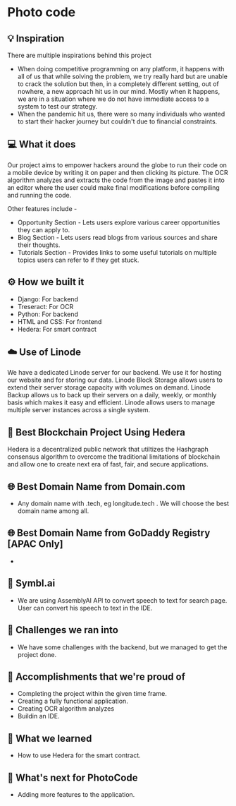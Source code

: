 # Photo code

## 💡 Inspiration

There are multiple inspirations behind this project

- When doing competitive programming on any platform, it happens with all of us that while solving the problem, we try really hard but are unable to crack the solution but then, in a completely different setting, out of nowhere, a new approach hit us in our mind. Mostly when it happens, we are in a situation where we do not have immediate access to a system to test our strategy.
- When the pandemic hit us, there were so many individuals who wanted to start their hacker journey but couldn't due to financial constraints.

## 💻 What it does

Our project aims to empower hackers around the globe to run their code on a mobile device by writing it on paper and then clicking its picture. The OCR algorithm analyzes and extracts the code from the image and pastes it into an editor where the user could make final modifications before compiling and running the code.

Other features include -

- Opportunity Section - Lets users explore various career opportunities they can apply to.
- Blog Section - Lets users read blogs from various sources and share their thoughts.
- Tutorials Section - Provides links to some useful tutorials on multiple topics users can refer to if they get stuck.

## ⚙️ How we built it

- Django: For backend
- Treseract: For OCR
- Python: For backend
- HTML and CSS: For frontend
- Hedera: For smart contract

## ☁️ Use of Linode

We have a dedicated Linode server for our backend. We use it for hosting our website and for storing our data. Linode Block Storage allows users to extend their server storage capacity with volumes on demand. Linode Backup allows us to back up their servers on a daily, weekly, or monthly basis which makes it easy and efficient. Linode allows users to manage multiple server instances across a single system.

## 🔐 Best Blockchain Project Using Hedera

Hedera is a decentralized public network that utiltizes the Hashgraph consensus algorithm to overcome the traditional limitations of blockchain and allow one to create next era of fast, fair, and secure applications.

## 🌐 Best Domain Name from Domain.com

- Any domain name with .tech, eg longitude.tech . We will choose the best domain name among all.

## 🌐 Best Domain Name from GoDaddy Registry [APAC Only]

-

## 🤖 Symbl.ai

- We are using AssemblyAI API to convert speech to text for search page. User can convert his speech to text in the IDE.

## 🧠 Challenges we ran into

- We have some challenges with the backend, but we managed to get the project done.

## 🏅 Accomplishments that we're proud of

- Completing the project within the given time frame.
- Creating a fully functional application.
- Creating OCR algorithm analyzes
- Buildin an IDE.

## 📖 What we learned

- How to use Hedera for the smart contract.

## 🚀 What's next for PhotoCode

- Adding more features to the application.
